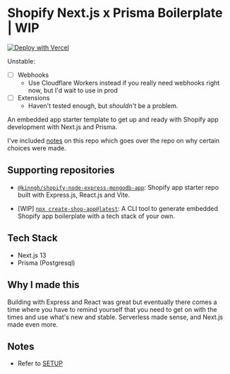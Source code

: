 # Shopify Next.js x Prisma Boilerplate | WIP

[![Deploy with Vercel](https://vercel.com/button)](https://vercel.com/new/clone?repository-url=https%3A%2F%2Fgithub.com%2Fkinngh%2Fshopify-nextjs-prisma-app&env=SHOPIFY_API_KEY,SHOPIFY_API_SECRET,SHOPIFY_API_SCOPES,SHOPIFY_APP_URL,SHOPIFY_API_VERSION,DATABASE_URL,ENCRYPTION_STRING&project-name=shopify-next-prisma-app&repository-name=kinngh-shopify-next-prisma-app&redirect-url=https%3A%2F%2Ftwitter.com%2Fkinngh)

Unstable:

- [ ] Webhooks
  - Use Cloudflare Workers instead if you really need webhooks right now, but I'd wait to use in prod
- [ ] Extensions
  - Haven't tested enough, but _shouldn't_ be a problem.

An embedded app starter template to get up and ready with Shopify app development with Next.js and Prisma.

I've included [notes](/NOTES.md) on this repo which goes over the repo on why certain choices were made.

## Supporting repositories

- [`@kinngh/shopify-node-express-mongodb-app`](https://github.com/kinngh/shopify-node-express-mongodb-app): Shopify app starter repo built with Express.js, React.js and Vite.

- [WIP] [`npx create-shop-app@latest`](https://github.com/kinngh/create-shop-app): A CLI tool to generate embedded Shopify app boilerplate with a tech stack of your own.

## Tech Stack

- Next.js 13
- Prisma (Postgresql)

## Why I made this

Building with Express and React was great but eventually there comes a time where you have to remind yourself that you need to get on with the times and use what's new and stable. Serverless made sense, and Next.js made even more.

## Notes

- Refer to [SETUP](/SETUP.md)
